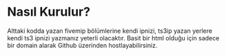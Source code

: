 # Nasıl Kurulur?

Alttaki kodda yazan fivemip bölümlerine kendi ipnizi, ts3ip yazan yerlere kendi ts3 ipnizi yazmanız yeterli olacaktır. Basit bir html olduğu için sadece bir domain alarak Github üzerinden hostlayabilirsiniz.
